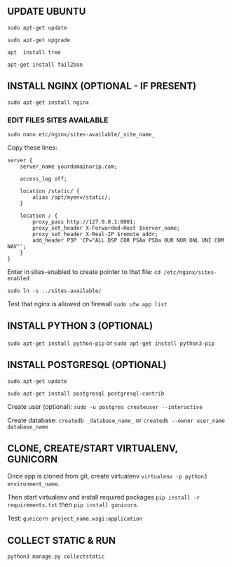 ## UPDATE UBUNTU
`sudo apt-get update`
  
`sudo apt-get upgrade`
  
`apt  install tree`
  
`apt-get install fail2ban`

## INSTALL NGINX (OPTIONAL - IF PRESENT)
`sudo apt-get install nginx`

### EDIT FILES SITES AVAILABLE
`sudo nano etc/nginx/sites-available/_site_name_`
  
Copy these lines:

```
server {
    server_name yourdomainorip.com;

    access_log off;

    location /static/ {
        alias /opt/myenv/static/;
    }

    location / {
        proxy_pass http://127.0.0.1:8001;
        proxy_set_header X-Forwarded-Host $server_name;
        proxy_set_header X-Real-IP $remote_addr;
        add_header P3P 'CP="ALL DSP COR PSAa PSDa OUR NOR ONL UNI COM NAV"';
    }
}
```
  
Enter in sites-enabled to create pointer to that file:
`cd /etc/nginx/sites-enabled`
  
`sudo ln -s ../sites-available/`
  
Test that nginx is allowed on firewall
`sudo ufw app list`

## INSTALL PYTHON 3 (OPTIONAL)
`sudo apt-get install python-pip` or  `sudo apt-get install python3-pip`
  
## INSTALL POSTGRESQL (OPTIONAL)
`sudo apt-get update`
  
`sudo apt-get install postgresql postgresql-contrib`

Create user (optional):
`sudo -u postgres createuser --interactive`
  
Create database:
`createdb _database_name_` or `createdb --owner user_name database_name`

## CLONE, CREATE/START VIRTUALENV, GUNICORN
Once app is cloned from git, create virtualenv `virtualenv -p python3 environment_name`.

Then start virtualenv and install required packages `pip install -r requirements.txt` then `pip install gunicorn`.
  
Test:
`gunicorn project_name.wsgi:application`

## COLLECT STATIC & RUN
`python3 manage.py collectstatic`

  
